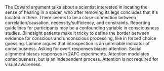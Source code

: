 The Edward argument talks about a scientist interested in locating the sense of hearing in a spider, who after removing its legs concludes that it's located in there. There seems to be a close connection between correlation/causation, necessity/sufficiency, and constraints. Reporting guidelines for participants may be a confounding variable in consciousness studies. Blindsight patients make it tricky to define the border between evidence for conscious and unconscious processing, like in forced choice guessing. Lamme argues that introspection is an unreliable indicator of consciousness. Asking for overt responses biases attention. Social alignment biases responses in 2AFC experiments. Attention modulates consciousness, but is an independent process. Attention is not required for visual awareness.